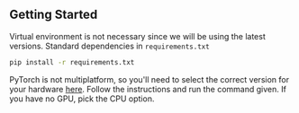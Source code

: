 ## Getting Started
Virtual environment is not necessary since we will be using the latest versions.
Standard dependencies in `requirements.txt`
```sh
pip install -r requirements.txt
```

PyTorch is not multiplatform, so you'll need to select the correct version for your hardware [here](https://pytorch.org/get-started/locally/). Follow the instructions and run the command given. If you have no GPU, pick the CPU option.

